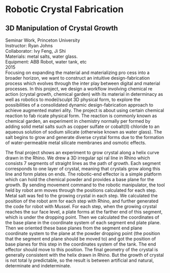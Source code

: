 # Robotic Crystal Fabrication
## 3D Manipulation of Crystal Growth 

Seminar Work, Princeton University  
Instructor: Ryan Johns  
Collaborator: Ivy Feng, Ji Shi   
Materials: metal salts, water glass.  
Equipment: ABB Robot, water tank, etc  
2015  
Focusing on expanding the material and materializing pro
cess into a broader horizon, we want to construct an intuitive
design-fabrication process which evolves through the inter
play between digital and material processes.
In this project, we design a workflow involving chemical re
action (crystal growth, chemical garden) with its material in
determinacy as well as robotics to model/sculpt 3D physical
form, to explore the possibilities of a consolidated dynamic
design-fabrication approach to achieve augmented materi
ality.
The project is about using certain chemical reaction to fab
ricate physical form. The reaction is commonly known as
chemical garden, an experiment in chemistry normally per
formed by adding solid metal salts such as copper sulfate or
cobalt(II) chloride to an aqueous solution of sodium silicate
(otherwise known as water glass). The salt begins to grow
and generate diverse crystal forms due to the formation of
water-permeable metal silicate membranes and osmotic effects.

The final project shows an experiment to grow crystal along
a helix curve drawn in the Rhino. We drew a 3D irregular spi
ral line in Rhino which consists 7 segments of straight lines
as the path of growth. Each segment corresponds to one
layer of crystal, meaning that crystals grow along this line
and form plates on ends. The robotic-end effector is a simple
platform which can hold the chemical powder and provides a
base plane for the growth. By sending movement command
to the robotic manipulator, the tool held by robot arm moves
through the positions calculated for each step. Metal salt was
fed to the growing crystal in each step.
We calculated the position of the robot arm for each step with
Rhino, and further generated the code for robot with Mussel.
For each step, when the growing crystal reaches the sur
face level, a plate forms at the farther end of this segment,
which is under the dropping point. Then we calculated the
coordinates of the base plane in the coordinate system of
each segment end plate plane. Then we oriented these base
planes from the segment end plane coordinate system to
the plane at the powder dropping point (the position that the
segment end plane should be moved to) and got the position
of base planes for this step in the coordinates system of the
tank. The end effector should move to this position.
The final geometry of the crystal is generally consistent with
the helix drawn in Rhino. But the growth of crystal is not total
ly predictable, so the result is between artificial and natural,
determinate and indeterminate.
